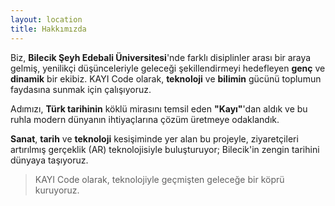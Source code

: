 ```yaml
---
layout: location
title: Hakkımızda
---
```


Biz, **Bilecik Şeyh Edebali Üniversitesi**'nde farklı disiplinler arası bir araya gelmiş, yenilikçi
düşünceleriyle geleceği şekillendirmeyi hedefleyen **genç** ve **dinamik** bir ekibiz. KAYI Code olarak,
**teknoloji** ve **bilimin** gücünü toplumun faydasına sunmak için çalışıyoruz.

Adımızı, **Türk tarihinin** köklü mirasını temsil eden **"Kayı"**'dan aldık ve bu ruhla modern dünyanın
ihtiyaçlarına çözüm üretmeye odaklandık.

**Sanat**, **tarih** ve **teknoloji** kesişiminde yer alan bu projeyle, ziyaretçileri artırılmış gerçeklik (AR)
teknolojisiyle buluşturuyor; Bilecik'in zengin tarihini dünyaya taşıyoruz.

> KAYI Code olarak, teknolojiyle geçmişten geleceğe bir köprü kuruyoruz.